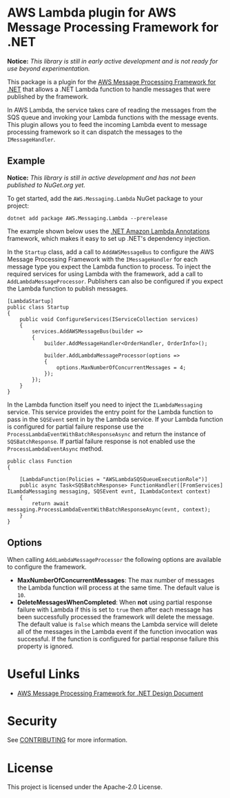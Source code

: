 # AWS Lambda plugin for AWS Message Processing Framework for .NET

**Notice:** *This library is still in early active development and is not ready for use beyond experimentation.*

This package is a plugin for the [AWS Message Processing Framework for .NET](https://github.com/awslabs/aws-dotnet-messaging) that allows a .NET Lambda function to handle messages that were published by the framework.

In AWS Lambda, the service takes care of reading the messages from the SQS queue and invoking your Lambda functions with the message events. This plugin allows you to feed the incoming Lambda event to message processing framework so it can dispatch the messages to the `IMessageHandler`.

## Example

**Notice:** *This library is still in active development and has not been published to NuGet.org yet.*

To get started, add the `AWS.Messaging.Lambda` NuGet package to your project:
```
dotnet add package AWS.Messaging.Lambda --prerelease
```

The example shown below uses the [.NET Amazon Lambda Annotations](https://github.com/aws/aws-lambda-dotnet/tree/master/Libraries/src/Amazon.Lambda.Annotations) framework, which makes it easy to set up .NET's dependency injection.

In the `Startup` class, add a call to `AddAWSMessageBus` to configure the AWS Message Processing Framework with the `IMessageHandler` for each message type you expect the Lambda function to process. To inject the required services for using Lambda with the framework, add a call to `AddLambdaMessageProcessor`.
Publishers can also be configured if you expect the Lambda function to publish messages.
```
[LambdaStartup]
public class Startup
{
    public void ConfigureServices(IServiceCollection services)
    {
        services.AddAWSMessageBus(builder =>
        {
            builder.AddMessageHandler<OrderHandler, OrderInfo>();

            builder.AddLambdaMessageProcessor(options =>
            {
                options.MaxNumberOfConcurrentMessages = 4;
            });
        });
    }
}
```

In the Lambda function itself you need to inject the `ILambdaMessaging` service. This service provides the entry point for the Lambda function
to pass in the `SQSEvent` sent in by the Lambda service. If your Lambda function is configured for partial failure response use the
`ProcessLambdaEventWithBatchResponseAsync` and return the instance of `SQSBatchResponse`. If partial failure response is not enabled
use the `ProcessLambdaEventAsync` method.

```
public class Function
{

    [LambdaFunction(Policies = "AWSLambdaSQSQueueExecutionRole")]
    public async Task<SQSBatchResponse> FunctionHandler([FromServices] ILambdaMessaging messaging, SQSEvent evnt, ILambdaContext context)
    {
        return await messaging.ProcessLambdaEventWithBatchResponseAsync(evnt, context);
    }
}
```

## Options
When calling `AddLambdaMessageProcessor` the following options are available to configure the framework.

* **MaxNumberOfConcurrentMessages**: The max number of messages the Lambda function will process at the same time.
The default value is `10`.
* **DeleteMessagesWhenCompleted**: When **not** using partial response failure with Lambda if this is set to `true`
then after each message has been successfully processed the framework will delete the message. The default value is `false`
which means the Lambda service will delete all of the messages in the Lambda event if the function invocation
was successful. If the function is configured for partial response failure this property is ignored.


# Useful Links
* [AWS Message Processing Framework for .NET Design Document](./docs/design/message-processing-framework-design.md)

# Security

See [CONTRIBUTING](CONTRIBUTING.md#security-issue-notifications) for more information.

# License

This project is licensed under the Apache-2.0 License.
